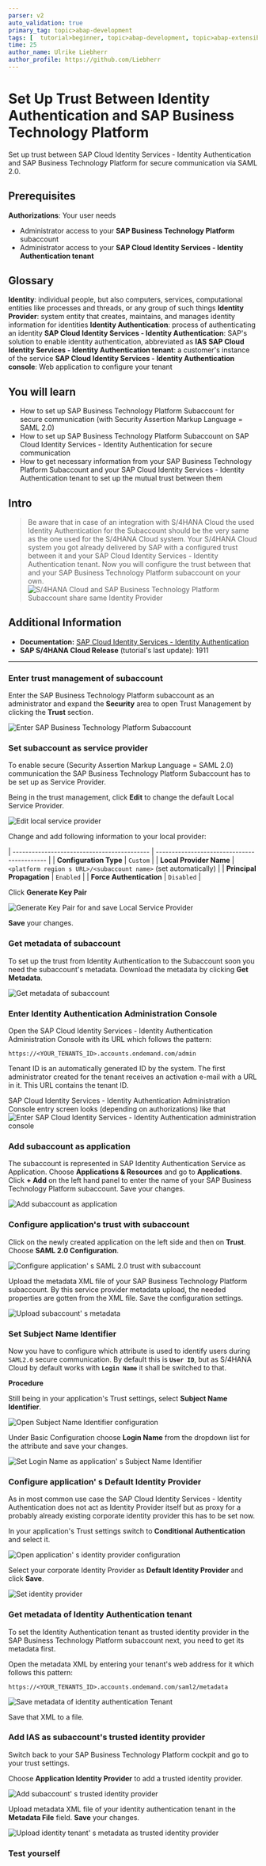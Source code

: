 ```yaml
---
parser: v2
auto_validation: true
primary_tag: topic>abap-development
tags: [  tutorial>beginner, topic>abap-development, topic>abap-extensibility  ]
time: 25
author_name: Ulrike Liebherr
author_profile: https://github.com/Liebherr
---
```


# Set Up Trust Between Identity Authentication and SAP Business Technology Platform
<!-- description --> Set up trust between SAP Cloud Identity Services - Identity Authentication and SAP Business Technology Platform for secure communication via SAML 2.0.

## Prerequisites
**Authorizations**: Your user needs
- Administrator access to your **SAP Business Technology Platform** subaccount
- Administrator access to your **SAP Cloud Identity Services - Identity Authentication tenant**

## Glossary
**Identity**: individual people, but also computers, services, computational entities like processes and threads, or any group of such things
**Identity Provider**: system entity that creates, maintains, and manages identity information for identities
**Identity Authentication**: process of authenticating an identity
**SAP Cloud Identity Services - Identity Authentication**: SAP's solution to enable identity authentication, abbreviated as **IAS**
**SAP Cloud Identity Services - Identity Authentication tenant**: a customer's instance of the service
**SAP Cloud Identity Services - Identity Authentication console**: Web application to configure your tenant

## You will learn
- How to set up SAP Business Technology Platform Subaccount for secure communication (with Security Assertion Markup Language = SAML 2.0)
- How to set up SAP Business Technology Platform Subaccount on SAP Cloud Identity Services - Identity Authentication for secure communication
- How to get necessary information from your SAP Business Technology Platform Subaccount and your SAP Cloud Identity Services - Identity Authentication tenant to set up the mutual trust between them

## Intro
>Be aware that in case of an integration with S/4HANA Cloud the used Identity Authentication for the Subaccount should be the very same as the one used for the S/4HANA Cloud system.
Your S/4HANA Cloud system you got already delivered by SAP with a configured trust between it and your SAP Cloud Identity Services - Identity Authentication tenant. Now you will configure the trust between that and your SAP Business Technology Platform subaccount on your own.
![S/4HANA Cloud and SAP Business Technology Platform Subaccount share same Identity Provider](trust_IAS_SCP.png)
## Additional Information
- **Documentation:** [SAP Cloud Identity Services - Identity Authentication](https://help.sap.com/viewer/6d6d63354d1242d185ab4830fc04feb1/Cloud/en-US/d17a116432d24470930ebea41977a888.html)
- **SAP S/4HANA Cloud Release** (tutorial's last update): 1911
---

### Enter trust management of subaccount

Enter the SAP Business Technology Platform subaccount as an administrator and expand the **Security** area to open Trust Management by clicking the **Trust** section.

![Enter SAP Business Technology Platform Subaccount](sapcp_trust_mgmt.png)


### Set subaccount as service provider

To enable secure (Security Assertion Markup Language = SAML 2.0) communication the SAP Business Technology Platform Subaccount has to be set up as Service Provider.

Being in the trust management, click **Edit** to change the default Local Service Provider.

![Edit local service provider](sapcp_LclSP_edit_default.png)

Change and add following information to your local provider:

| ------------------------------------------- | ------------------------------------------- |
|           **Configuration Type**            |                    `Custom`                   |
|           **Local Provider Name**           | `<platform region s URL>/<subaccount name>` (set automatically) |
|          **Principal Propagation**          |                 `Enabled`                 |
|          **Force Authentication**           |               `Disabled`            |

Click **Generate Key Pair**

![Generate Key Pair for and save Local Service Provider](sapcp_LclSP_genKeyPair_save.png)

**Save** your changes.


### Get metadata of subaccount

To set up the trust from Identity Authentication to the Subaccount soon you need the subaccount's metadata.
Download the metadata by clicking **Get Metadata**.

![Get metadata of subaccount](sapcp_getSubaccountMetadata.png)


### Enter Identity Authentication Administration Console

Open the SAP Cloud Identity Services - Identity Authentication Administration Console with its URL which follows the pattern:

`https://<YOUR_TENANTS_ID>.accounts.ondemand.com/admin`

Tenant ID is an automatically generated ID by the system. The first administrator created for the tenant receives an activation e-mail with a URL in it. This URL contains the tenant ID.

SAP Cloud Identity Services - Identity Authentication Administration Console entry screen looks (depending on authorizations) like that
![Enter SAP Cloud Identity Services - Identity Authentication administration console](IAS_entryScreen.png)


### Add subaccount as application

The subaccount is represented in SAP Identity Authentication Service as Application.
Choose **Applications & Resources** and go to **Applications**. Click **+ Add** on the left hand panel to enter the name of your SAP Business Technology Platform subaccount. Save your changes.

![Add subaccount as application](IAS_addApplication.png)


### Configure application's trust with subaccount

Click on the newly created application on the left side and then on **Trust**. Choose **SAML 2.0 Configuration**.

![Configure application' s SAML 2.0 trust with subaccount](IAS_openSamlConfig.png)

Upload the metadata XML file of your SAP Business Technology Platform subaccount. By this service provider metadata upload, the needed properties are gotten from the XML file. Save the configuration settings.

![Upload subaccount' s metadata](IAS_uploadSubaccountMetadata.png)


### Set Subject Name Identifier


Now you have to configure which attribute is used to identify users during `SAML2.0` secure communication. By default this is **`User ID`**, but as S/4HANA Cloud by default works with **`Login Name`** it shall be switched to that.

**Procedure**

Still being in your application's Trust settings, select **Subject Name Identifier**.

![Open Subject Name Identifier configuration](IAS_openSubjectNameID_attributeConfig.png)

Under Basic Configuration choose **Login Name** from the dropdown list for the attribute and save your changes.

![Set Login Name as application' s Subject Name Identifier](IAS_subjectNameID_attribute_setLoginName.png)


### Configure application' s Default Identity Provider

As in most common use case the SAP Cloud Identity Services - Identity Authentication does not act as Identity Provider itself but as proxy for a probably already existing corporate identity provider this has to be set now.

In your application's Trust settings switch to **Conditional Authentication** and select it.

![Open application' s identity provider configuration](IAS_openIdP_config.png)

Select your corporate Identity Provider as **Default Identity Provider** and click **Save**.

![Set identity provider](IAS_setCorporateIdP_asIdP.png)


### Get metadata of Identity Authentication tenant

To set the Identity Authentication tenant as trusted identity provider in the SAP Business Technology Platform subaccount next, you need to get its metadata first.

Open the metadata XML by entering your tenant's web address for it which follows this pattern:

``` URI
https://<YOUR_TENANTS_ID>.accounts.ondemand.com/saml2/metadata
```

![Save metadata of identity authentication Tenant](IAS_getMetadata.png)

Save that XML to a file.


### Add IAS as subaccount's trusted identity provider

Switch back to your SAP Business Technology Platform cockpit and go to your trust settings.

Choose **Application Identity Provider** to add a trusted identity provider.

![Add subaccount' s trusted identity provider](sapcp_addTrustedIdP.png)

Upload metadata XML file of your identity authentication tenant in the **Metadata File** field. **Save** your changes.

![Upload identity tenant' s metadata as trusted identity provider](sapcp_addTrustedIdP_metadataUpload_save.png)


### Test yourself



